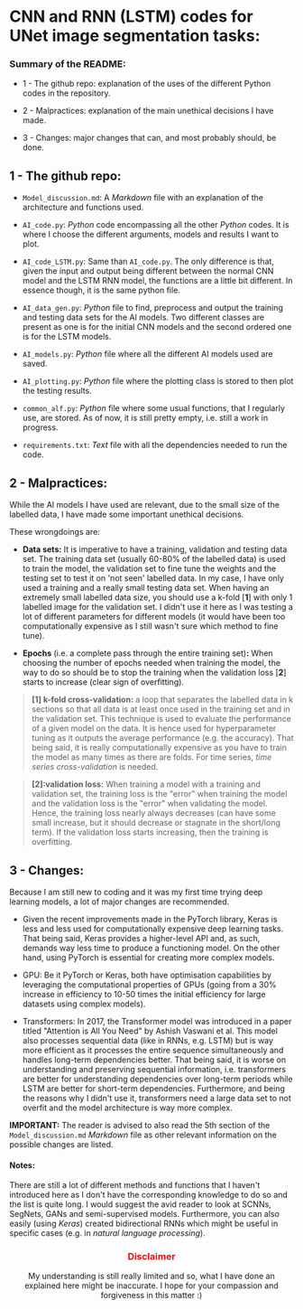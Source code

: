 # CNN and RNN (LSTM) codes for UNet image segmentation tasks:

### Summary of the README:

- 1 - The github repo: explanation of the uses of the different Python codes in the repository.

- 2 - Malpractices: explanation of the main unethical decisions I have made.

- 3 - Changes: major changes that can, and most probably should, be done.


## 1 - The github repo:

- `Model_discussion.md`: A *Markdown* file with an explanation of the architecture and functions used.

- `AI_code.py`: *Python* code encompassing all the other *Python* codes. It is where I choose the different arguments, models and results I want to plot.

- `AI_code_LSTM.py`: Same than `AI_code.py`. The only difference is that, given the input and output being different between the normal CNN model and the LSTM RNN model, the functions are a little bit different. In essence though, it is the same python file.

- `AI_data_gen.py`: *Python* file to find, preprocess and output the training and testing data sets for the AI models. Two different classes are present as one is for the initial CNN models and the second ordered one is for the LSTM models.

- `AI_models.py`: *Python* file where all the different AI models used are saved. 

- `AI_plotting.py`: *Python* file where the plotting class is stored to then plot the testing results.

- `common_alf.py`: *Python* file where some usual functions, that I regularly use, are stored. As of now, it is still pretty empty, i.e. still a work in progress. 

- `requirements.txt`: *Text* file with all the dependencies needed to run the code.


## 2 - Malpractices:

While the AI models I have used are relevant, due to the small size of the labelled data, I have made some important unethical decisions.

These wrongdoings are:
- **Data sets:** It is imperative to have a training, validation and testing data set. The training data set (usually 60-80% of the labelled data) is used to train the model, the validation set to fine tune the weights and the testing set to test it on 'not seen' labelled data. In my case, I have only used a training and a really small testing data set. When having an extremely small labelled data size, you should use a k-fold [**1**] with only 1 labelled image for the validation set. I didn't use it here as I was testing a lot of different parameters for different models (it would have been too computationally expensive as I still wasn't sure which method to fine tune).

- **Epochs** (i.e. a complete pass through the entire training set)**:** When choosing the number of epochs needed when training the model, the way to do so should be to stop the training when the validation loss [**2**] starts to increase (clear sign of overfitting). 


>**[1] k-fold cross-validation:** a loop that separates the labelled data in k sections so that all data is at least once used in the training set and in the validation set. This technique is used to evaluate the performance of a given model on the data. It is hence used for hyperparameter tuning as it outputs the average performance (e.g. the accuracy). That being said, it is really computationally expensive as you have to train the model as many times as there are folds. For time series, *time series cross-validation* is needed.

>**[2]:validation loss:** When training a model with a training and validation set, the training loss is the "error" when training the model and the validation loss is the "error" when validating the model. Hence, the training loss nearly always decreases (can have some small increase, but it should decrease or stagnate in the short/long term). If the validation loss starts increasing, then the training is overfitting. 


## 3 - Changes:

Because I am still new to coding and it was my first time trying deep learning models, a lot of major changes are recommended.

- Given the recent improvements made in the PyTorch library, Keras is less and less used for computationally expensive deep learning tasks. That being said, Keras provides a higher-level API and, as such, demands way less time to produce a functioning model. On the other hand, using PyTorch is essential for creating more complex models.

- GPU: Be it PyTorch or Keras, both have optimisation capabilities by leveraging the computational properties of GPUs (going from a 30% increase in efficiency to 10-50 times the initial efficiency for large datasets using complex models).

- Transformers: In 2017, the Transformer model was introduced in a paper titled "Attention is All You Need" by Ashish Vaswani et al. This model also processes sequential data (like in RNNs, e.g. LSTM) but is way more efficient as it processes the entire sequence simultaneously and handles long-term dependencies better. That being said, it is worse on understanding and preserving sequential information, i.e. transformers are better for understanding dependencies over long-term periods while LSTM are better for short-term dependencies. Furthermore, and being the reasons why I didn't use it, transformers need a large data set to not overfit and the model architecture is way more complex.


**IMPORTANT:** The reader is advised to also read the 5th section of the `Model_discussion.md` *Markdown* file as other relevant information on the possible changes are listed.


#### Notes:

There are still a lot of different methods and functions that I haven't introduced here as I don't have the corresponding knowledge to do so and the list is quite long. I would suggest the avid reader to look at SCNNs, SegNets, GANs and semi-supervised models. Furthermore, you can also easily (using *Keras*) created bidirectional RNNs which might be useful in specific cases (e.g. in *natural language processing*).


### <div align="center"> <font color="red"> Disclaimer </font> </div>

<div align="center">
My understanding is still really limited and so, what I have done an explained here might be inaccurate. 
I hope for your compassion and forgiveness in this matter :) 
</div>